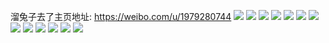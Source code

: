 溜兔子去了主页地址: https://weibo.com/u/1979280744 
![](https://wx4.sinaimg.cn/mw2000/75f96d68gy1h8tb9gh70xj22802yokjl.jpg) 
![](https://wx4.sinaimg.cn/mw2000/75f96d68gy1h8hv2m11bvj20u814ady3.jpg) 
![](https://wx4.sinaimg.cn/mw2000/75f96d68gy1h8hv49bk6aj229830bnpe.jpg) 
![](https://wx4.sinaimg.cn/mw2000/75f96d68gy1h8hv2n8eemj22c0340u0x.jpg) 
![](https://wx4.sinaimg.cn/mw2000/75f96d68gy1h8hv8mfk3gj22c03407wi.jpg) 
![](https://wx4.sinaimg.cn/mw2000/75f96d68gy1h7azeiv7s8j21o0280b29.jpg) 
![](https://wx4.sinaimg.cn/mw2000/75f96d68gy1h7azegkdv1j21ho1zk1kx.jpg) 
![](https://wx4.sinaimg.cn/mw2000/75f96d68gy1h7azel4lntj21ho1zkhdt.jpg) 
![](https://wx4.sinaimg.cn/mw2000/75f96d68gy1h7azefeymlj21zk1hokjl.jpg) 
![](https://wx4.sinaimg.cn/mw2000/75f96d68gy1h6x5vr08gfj21kw23v7wi.jpg) 
![](https://wx4.sinaimg.cn/mw2000/75f96d68gy1h6x5vol4nlj21o06o2x6p.jpg) 
![](https://wx4.sinaimg.cn/mw2000/75f96d68gy1h6x5vsmecyj21kw23vkjm.jpg) 
![](https://wx4.sinaimg.cn/mw2000/75f96d68gy1h6x5vtwfckj21kw23v7ba.jpg) 
